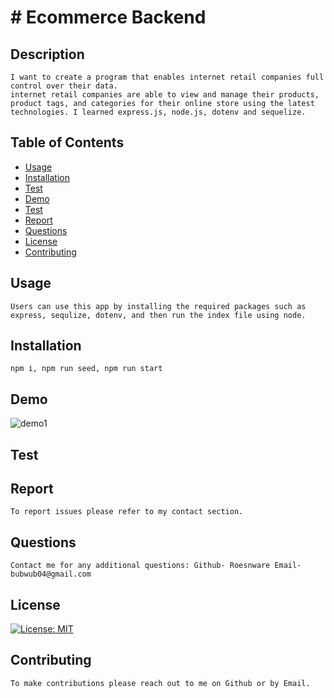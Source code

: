 # # Ecommerce Backend
## Description
    
    I want to create a program that enables internet retail companies full control over their data.
    internet retail companies are able to view and manage their products, product tags, and categories for their online store using the latest 
    technologies. I learned express.js, node.js, dotenv and sequelize.

## Table of Contents

- [Usage](#usage)
- [Installation](#installation)
- [Test](#test)
- [Demo](#demo)
- [Test](#test)
- [Report](#report)
- [Questions](#questions)
- [License](#license)
- [Contributing](#contributing)

## Usage
    
    Users can use this app by installing the required packages such as express, sequlize, dotenv, and then run the index file using node.

## Installation
    
    npm i, npm run seed, npm run start

## Demo 

![demo1]()

## Test

## Report

    To report issues please refer to my contact section.

## Questions

    Contact me for any additional questions: Github- Roesnware Email- bubwub04@gmail.com
    
## License

[![License: MIT](https://img.shields.io/badge/License-MIT-yellow.svg)](https://opensource.org/licenses/MIT)
    
## Contributing
    
    To make contributions please reach out to me on Github or by Email.
